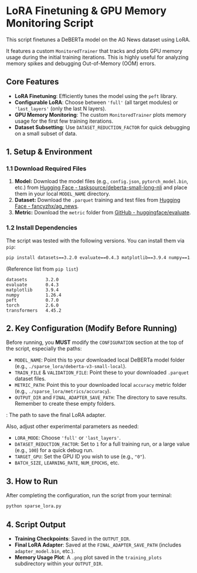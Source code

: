 # LoRA Finetuning & GPU Memory Monitoring Script

This script finetunes a DeBERTa model on the AG News dataset using LoRA.

It features a custom `MonitoredTrainer` that tracks and plots GPU memory usage during the initial training iterations. This is highly useful for analyzing memory spikes and debugging Out-of-Memory (OOM) errors.

## Core Features

- **LoRA Finetuning**: Efficiently tunes the model using the `peft` library.
- **Configurable LoRA**: Choose between `'full'` (all target modules) or `'last_layers'` (only the last N layers).
- **GPU Memory Monitoring**: The custom `MonitoredTrainer` plots memory usage for the first few training iterations.
- **Dataset Subsetting**: Use `DATASET_REDUCTION_FACTOR` for quick debugging on a small subset of data.

## 1\. Setup & Environment

### 1.1 Download Required Files

1.  **Model:** Download the model files (e.g., `config.json`, `pytorch_model.bin`, etc.) from [Hugging Face - tasksource/deberta-small-long-nli](https://huggingface.co/tasksource/deberta-small-long-nli) and place them in your local `MODEL_NAME` directory.
2.  **Dataset:** Download the `.parquet` training and test files from [Hugging Face - fancyzhx/ag_news](https://www.google.com/search?q=https://huggingface.co/datasets/fancyzhx/ag_news).
3.  **Metric:** Download the `metric` folder from [GitHub - huggingface/evaluate](https://github.com/huggingface/evaluate/tree/main/metrics).

### 1.2 Install Dependencies

The script was tested with the following versions. You can install them via `pip`:

```bash
pip install datasets==3.2.0 evaluate==0.4.3 matplotlib==3.9.4 numpy==1.26.4 peft==0.7.0 torch==2.6.0 transformers==4.45.2
```

(Reference list from `pip list`)

```
datasets       3.2.0
evaluate       0.4.3
matplotlib     3.9.4
numpy          1.26.4
peft           0.7.0
torch          2.6.0
transformers   4.45.2
```

## 2\. Key Configuration (Modify Before Running)

Before running, you **MUST** modify the `CONFIGURATION` section at the top of the script, especially the paths:

- `MODEL_NAME`: Point this to your downloaded local DeBERTa model folder (e.g., `./sparse_lora/deberta-v3-small-local`).
- `TRAIN_FILE` & `VALIDATION_FILE`: Point these to your downloaded `.parquet` dataset files.
- `METRIC_PATH`: Point this to your downloaded local `accuracy` metric folder (e.g., `./sparse_lora/metrics/accuracy`).
- `OUTPUT_DIR` and `FINAL_ADAPTER_SAVE_PATH`: The directory to save results. Remember to create these empty folders.

: The path to save the final LoRA adapter.

Also, adjust other experimental parameters as needed:

- `LORA_MODE`: Choose `'full'` or `'last_layers'`.
- `DATASET_REDUCTION_FACTOR`: Set to `1` for a full training run, or a large value (e.g., `100`) for a quick debug run.
- `TARGET_GPU`: Set the GPU ID you wish to use (e.g., `"0"`).
- `BATCH_SIZE`, `LEARNING_RATE`, `NUM_EPOCHS`, etc.

## 3\. How to Run

After completing the configuration, run the script from your terminal:

```bash
python sparse_lora.py
```

## 4\. Script Output

- **Training Checkpoints**: Saved in the `OUTPUT_DIR`.
- **Final LoRA Adapter**: Saved at the `FINAL_ADAPTER_SAVE_PATH` (includes `adapter_model.bin`, etc.).
- **Memory Usage Plot**: A `.png` plot saved in the `training_plots` subdirectory within your `OUTPUT_DIR`.
